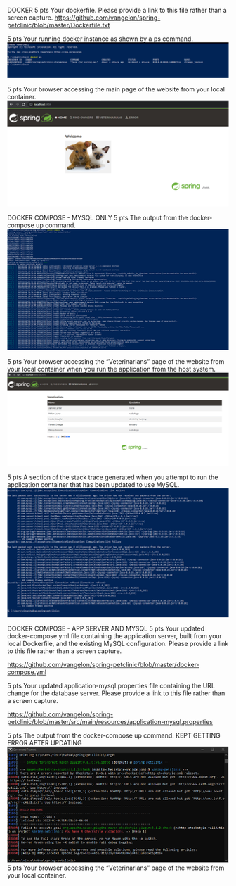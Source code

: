 DOCKER
5 pts Your dockerfile. Please provide a link to this file rather than a screen capture.
https://github.com/vangelon/spring-petclinic/blob/master/Dockerfile.txt

5 pts Your running docker instance as shown by a ps command.
![Screen Capture #1](images/q2.PNG)

5 pts Your browser accessing the main page of the website from your local container.
![Screen Capture #1](images/q3.PNG)


DOCKER COMPOSE - MYSQL ONLY
5 pts The output from the docker-compose up command.
![Screen Capture #1](images/q4.PNG)

5 pts Your browser accessing the “Veterinarians” page of the website from your local container
when you run the application from the host system.
![Screen Capture #1](images/q5.PNG)

5 pts A section of the stack trace generated when you attempt to run the application
container that has been updated to use MySQL.
![Screen Capture #1](images/q6.PNG)


DOCKER COMPOSE - APP SERVER AND MYSQL
5 pts Your updated docker-compose.yml file containing the application server, built from
your local Dockerfile, and the existing MySQL configuration. Please provide a link
to this file rather than a screen capture.

https://github.com/vangelon/spring-petclinic/blob/master/docker-compose.yml

5 pts Your updated application-mysql.properties file containing the URL change for
the database server. Please provide a link to this file rather than a screen capture.

https://github.com/vangelon/spring-petclinic/blob/master/src/main/resources/application-mysql.properties

5 pts The output from the docker-compose up command.
KEPT GETTING ERROR AFTER UPDATING
![Screen Capture #1](images/q7.PNG)
5 pts Your browser accessing the “Veterinarians” page of the website from your local container.


